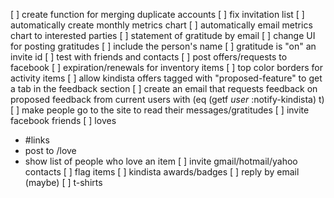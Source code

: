 [ ] create function for merging duplicate accounts
    [ ] fix invitation list
[ ] automatically create monthly metrics chart
[ ] automatically email metrics chart to interested parties
[ ] statement of gratitude by email
    [ ] change UI for posting gratitudes
    [ ] include the person's name
    [ ] gratitude is "on" an invite id
    [ ] test with friends and contacts
[ ] post offers/requests to facebook
[ ] expiration/renewals for inventory items
[ ] top color borders for activity items
[ ] allow kindista offers tagged with "proposed-feature" to get a tab in the feedback section
    [ ] create an email that requests feedback on proposed feedback from current users with (eq (getf *user* :notify-kindista) t)
[ ] make people go to the site to read their messages/gratitudes
[ ] invite facebook friends
[ ] loves
   - #links
   - post to /love
   - show list of people who love an item
[ ] invite gmail/hotmail/yahoo contacts
[ ] flag items
[ ] kindista awards/badges
[ ] reply by email (maybe)
[ ] t-shirts

